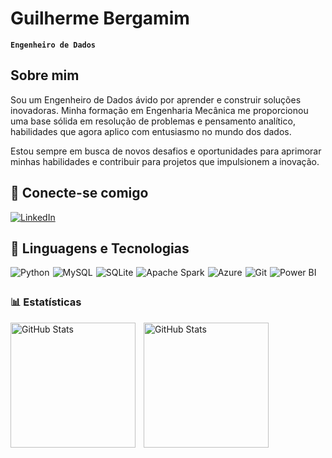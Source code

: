 # Guilherme Bergamim

**`Engenheiro de Dados`**

## Sobre mim

Sou um Engenheiro de Dados ávido por aprender e construir soluções inovadoras. Minha formação em Engenharia Mecânica me proporcionou uma base sólida em resolução de problemas e pensamento analítico, habilidades que agora aplico com entusiasmo no mundo dos dados.

Estou sempre em busca de novos desafios e oportunidades para aprimorar minhas habilidades e contribuir para projetos que impulsionem a inovação.

## 📌 Conecte-se comigo

[![LinkedIn](https://img.shields.io/badge/LinkedIn-0077B5?style=for-the-badge&logo=linkedin&logoColor=white)](https://www.linkedin.com/in/Guilhermebergamim/)


## 🤖 Linguagens e Tecnologias

<div style="display: flex; flex-wrap: wrap;">
  <img src="https://img.shields.io/badge/python-3670A0?style=for-the-badge&logo=python&logoColor=ffdd54" alt="Python" style="margin-right: 5px; margin-bottom: 5px;">
  <img src="https://img.shields.io/badge/MySQL-00000F?style=for-the-badge&logo=mysql&logoColor=white" alt="MySQL" style="margin-right: 5px; margin-bottom: 5px;">
  <img src="https://img.shields.io/badge/SQLite-000?style=for-the-badge&logo=sqlite&logoColor=07405E" alt="SQLite" style="margin-right: 5px; margin-bottom: 5px;">
  <img src="https://img.shields.io/badge/Apache_Spark-E25A1C?style=for-the-badge&logo=apachespark&logoColor=white" alt="Apache Spark" style="margin-right: 5px; margin-bottom: 5px;">
  <img src="https://img.shields.io/badge/Azure-blue?style=for-the-badge&logo=microsoft%20azure&logoColor=blue&labelColor=FFFFFF&link=https%3A%2F%2Fimages.app.goo.gl%2FK7PN1jYJd57x4q7A8" alt="Azure" style="margin-right: 5px; margin-bottom: 5px;">
  <img src="https://img.shields.io/badge/GIT-E44C30?style=for-the-badge&logo=git&logoColor=white" alt="Git" style="margin-right: 5px; margin-bottom: 5px;">
  <img src="https://img.shields.io/badge/Power_BI-F2C811?style=for-the-badge&logo=powerbi&logoColor=black" alt="Power BI" style="margin-right: 5px; margin-bottom: 5px;">
</div>

### 📊 Estatísticas

<p>
  <img 
    align="left" 
    alt="GitHub Stats" 
    height="200" 
    style="padding-right: 10px;" 
    src="https://github-readme-stats.vercel.app/api?username=GuiBergamim&show_icons=true&theme=tokyonight&include_all_commits=true&locale=pt-br" 
  />

<img 
      align="left" 
      alt="GitHub Stats" 
      height="200" 
      src="https://github-readme-stats.vercel.app/api/top-langs/?username=GuiBergamim&theme=tokyonight&layout=compact&custom_title=Tecnologias&langs_count=9" 
  />

</p>


